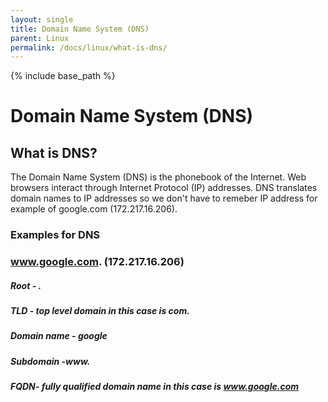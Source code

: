 ```yaml
---
layout: single
title: Domain Name System (DNS)
parent: Linux
permalink: /docs/linux/what-is-dns/
---
```


{% include base_path %}

# Domain Name System (DNS)
## What is DNS?

The Domain Name System (DNS) is the phonebook of the Internet.
Web browsers interact through Internet Protocol (IP) addresses.
DNS translates domain names to IP addresses so we don't have to remeber IP address for example of google.com (172.217.16.206).
### Examples for DNS
### www.google.com. (172.217.16.206)
##### Root - .
##### TLD - top level domain in this case is com.
##### Domain name - google
##### Subdomain -www.
##### FQDN- fully qualified domain name in this case is www.google.com
